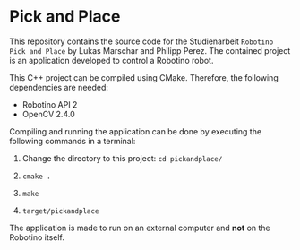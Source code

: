 # Pick and Place

This repository contains the source code for the Studienarbeit `Robotino Pick and Place` by Lukas Marschar and Philipp Perez. The contained project is an application developed to control a Robotino robot.

This C++ project can be compiled using CMake. Therefore, the following dependencies are needed:
* Robotino API 2
* OpenCV 2.4.0

Compiling and running the application can be done by executing the following commands in a terminal:

1. Change the directory to this project: `cd pickandplace/`

2. `cmake .`

3. `make`

4. `target/pickandplace`



The application is made to run on an external computer and **not** on the Robotino itself.